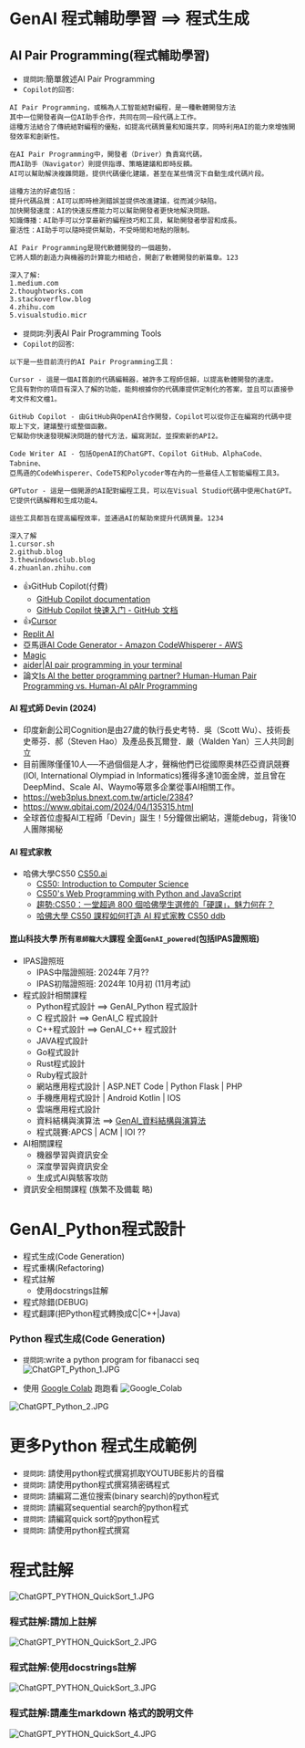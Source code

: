 # GenAI 程式輔助學習 ==> 程式生成

## AI Pair Programming(程式輔助學習)
- `提問詞`:簡單敘述AI Pair Programming
- `Copilot的回答`:
```
AI Pair Programming，或稱為人工智能結對編程，是一種軟體開發方法
其中一位開發者與一位AI助手合作，共同在同一段代碼上工作。
這種方法結合了傳統結對編程的優點，如提高代碼質量和知識共享，同時利用AI的能力來增強開發效率和創新性。

在AI Pair Programming中，開發者（Driver）負責寫代碼，
而AI助手（Navigator）則提供指導、策略建議和即時反饋。
AI可以幫助解決複雜問題，提供代碼優化建議，甚至在某些情況下自動生成代碼片段。

這種方法的好處包括：
提升代碼品質：AI可以即時檢測錯誤並提供改進建議，從而減少缺陷。
加快開發速度：AI的快速反應能力可以幫助開發者更快地解決問題。
知識傳播：AI助手可以分享最新的編程技巧和工具，幫助開發者學習和成長。
靈活性：AI助手可以隨時提供幫助，不受時間和地點的限制。

AI Pair Programming是現代軟體開發的一個趨勢，
它將人類的創造力與機器的計算能力相結合，開創了軟體開發的新篇章。123

深入了解:
1.medium.com
2.thoughtworks.com
3.stackoverflow.blog
4.zhihu.com
5.visualstudio.micr
```

- `提問詞`:列表AI Pair Programming Tools
- `Copilot的回答`:
```
以下是一些目前流行的AI Pair Programming工具：

Cursor - 這是一個AI首創的代碼編輯器，被許多工程師信賴，以提高軟體開發的速度。
它具有對你的項目有深入了解的功能，能夠根據你的代碼庫提供定制化的答案，並且可以直接參考文件和文檔1。

GitHub Copilot - 由GitHub與OpenAI合作開發，Copilot可以從你正在編寫的代碼中提取上下文，建議整行或整個函數。
它幫助你快速發現解決問題的替代方法，編寫測試，並探索新的API2。

Code Writer AI - 包括OpenAI的ChatGPT、Copilot GitHub、AlphaCode、Tabnine、
亞馬遜的CodeWhisperer、CodeT5和Polycoder等在內的一些最佳人工智能編程工具3。

GPTutor - 這是一個開源的AI配對編程工具，可以在Visual Studio代碼中使用ChatGPT。
它提供代碼解釋和生成功能4。

這些工具都旨在提高編程效率，並通過AI的幫助來提升代碼質量。1234

深入了解
1.cursor.sh
2.github.blog
3.thewindowsclub.blog
4.zhuanlan.zhihu.com
```
- 👍GitHub Copilot(付費)
  - [GitHub Copilot documentation](https://docs.github.com/en/copilot)
  - [GitHub Copilot 快速入门 - GitHub 文档](https://docs.github.com/zh/copilot/quickstart)
- 👍[Cursor](https://cursor.sh/)
- [Replit AI](https://replit.com/ai)
- 亞馬遜[AI Code Generator - Amazon CodeWhisperer - AWS](https://aws.amazon.com/tw/codewhisperer/)
- [Magic](https://magic.dev/)
- [aider|AI pair programming in your terminal](https://aider.chat/)
- 論文[Is AI the better programming partner? Human-Human Pair Programming vs. Human-AI pAIr Programming](https://arxiv.org/abs/2306.05153)

#### AI 程式師 Devin (2024) 
- 印度新創公司Cognition是由27歲的執行長史考特．吳（Scott Wu）、技術長史蒂芬．郝（Steven Hao）及產品長瓦爾登．嚴（Walden Yan）三人共同創立
- 目前團隊僅僅10人──不過個個是人才，聲稱他們已從國際奧林匹亞資訊競賽(IOI, International Olympiad in Informatics)獲得多達10面金牌，並且曾在DeepMind、Scale AI、Waymo等眾多企業從事AI相關工作。
- https://web3plus.bnext.com.tw/article/2384?
- https://www.qbitai.com/2024/04/135315.html
- 全球首位虛擬AI工程師「Devin」誕生！5分鐘做出網站，還能debug，背後10人團隊揭秘

#### AI 程式家教
- 哈佛大學CS50  [CS50.ai](https://cs50.ai/)
  - [CS50: Introduction to Computer Science](https://pll.harvard.edu/course/cs50-introduction-computer-science)
  - [CS50's Web Programming with Python and JavaScript](https://pll.harvard.edu/course/cs50s-web-programming-python-and-javascript)
  - [趨勢:CS50：一堂超過 800 個哈佛學生選修的「硬課」，魅力何在？](https://www.inside.com.tw/article/4209-harvard-cs50)
  - [哈佛大學 CS50 課程如何打造 AI 程式家教 CS50 ddb](https://www.explainthis.io/zh-hant/ai/CS50-ddb)


#### 崑山科技大學 所有`恩師龍大大`課程 全面`GenAI_powered`(包括IPAS證照班)
- IPAS證照班
  - IPAS中階證照班: 2024年 7月??
  - IPAS初階證照班: 2024年 10月初 (11月考試)
- 程式設計相關課程
  - Python程式設計 ==> GenAI_Python 程式設計
  - C 程式設計     ==> GenAI_C 程式設計
  - C++程式設計    ==> GenAI_C++ 程式設計
  - JAVA程式設計
  - Go程式設計
  - Rust程式設計
  - Ruby程式設計
  - 網站應用程式設計 | ASP.NET Code | Python Flask | PHP
  - 手機應用程式設計 | Android Kotlin | IOS
  - 雲端應用程式設計
  - 資料結構與演算法 ==> [GenAI_資料結構與演算法](GenAI_Algorithm.md)
  - 程式競賽:APCS | ACM | IOI ??
- AI相關課程
  - 機器學習與資訊安全
  - 深度學習與資訊安全
  - 生成式AI與駭客攻防
- 資訊安全相關課程 (族繁不及備載 略)

# GenAI_Python程式設計
- 程式生成(Code Generation)
- 程式重構(Refactoring)
- 程式註解
  - 使用docstrings註解 
- 程式除錯(DEBUG)
- 程式翻譯(把Python程式轉換成C|C++|Java)

### Python 程式生成(Code Generation)
- `提問詞`:write a python program for fibanacci seq
![ChatGPT_Python_1.JPG](pics/ChatGPT_Python_1.JPG)

- 使用 [Google Colab](https://colab.research.google.com/#) 跑跑看
![Google_Colab](Google_Colab.JPG)

![ChatGPT_Python_2.JPG](pics/ChatGPT_Python_2.JPG) 

# 更多Python 程式生成範例
- `提問詞`: 請使用python程式撰寫抓取YOUTUBE影片的音檔
- `提問詞`: 請使用python程式撰寫猜密碼程式
- `提問詞`: 請編寫二進位搜索(binary search)的python程式
- `提問詞`: 請編寫sequential search的python程式
- `提問詞`: 請編寫quick sort的python程式
- `提問詞`: 請使用python程式撰寫

# 程式註解

![ChatGPT_PYTHON_QuickSort_1.JPG](pics/ChatGPT_PYTHON_QuickSort_1.JPG)

### 程式註解:請加上註解
![ChatGPT_PYTHON_QuickSort_2.JPG](pics/ChatGPT_PYTHON_QuickSort_2.JPG)

### 程式註解:使用docstrings註解 
![ChatGPT_PYTHON_QuickSort_3.JPG](pics/ChatGPT_PYTHON_QuickSort_3.JPG)

### 程式註解:請產生markdown 格式的說明文件
![ChatGPT_PYTHON_QuickSort_4.JPG](pics/ChatGPT_PYTHON_QuickSort_4.JPG)
